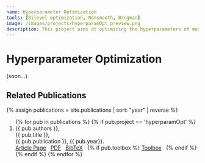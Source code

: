 ```yaml
---
name: Hyperparameter Optimization
tools: [Bilevel optimization, Nonsmooth, Bregman]
image: /images/projects/hyperparamOpt_preview.png
description: This project aims at optimizing the hyperparameters of models learned by minimizing nonsmooth functionals
--- 
```


# Hyperparameter Optimization

(soon...)




## Related Publications
{% assign publications = site.publications | sort: "year" | reverse %}

<ol>
{% for pub in publications %}
 {% if pub.project == 'hyperparamOpt' %}
 <li>
 <div class="pubitem">
   <div class="pubauthors">
     {{ pub.authors }},
   </div>
   <div class="pubtitle">
     {{ pub.title }},
   </div>
   <div class="pubinfo">
     {{ pub.publication }}, {{ pub.year}}.
   </div>
 </div>
 <div class="publinks">
   <a href="{{pub.url}}"><i class="fas fa-link"></i> Article Page</a>&nbsp;&nbsp;
   <a href="/download/{{ pub.slug}}.pdf"><i class="far fa-file-pdf"></i> PDF</a>&nbsp;&nbsp;
   <a href="/download/{{ pub.slug}}.bib"><i class="fas fa-quote-left"></i> BibTeX</a>&nbsp;&nbsp;
   {% if pub.toolbox %}
   <a href="{{ pub.toolbox }}"><i class="fab fa-github"></i> Toolbox</a>&nbsp;&nbsp;
   {% endif %}
 </div>
 </li>
 {% endif %}
{% endfor %}
</ol>


